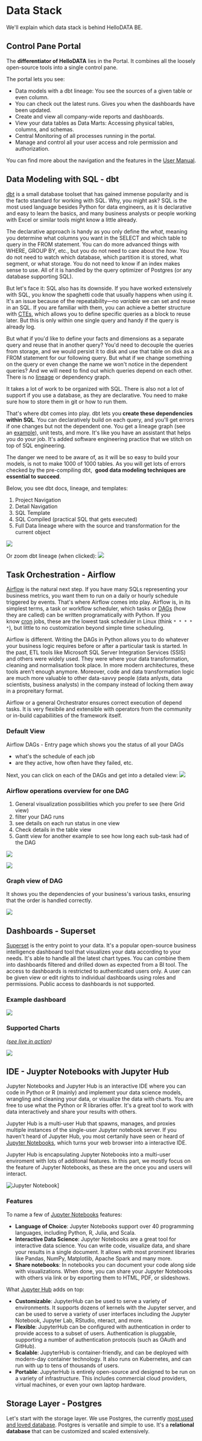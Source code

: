 # Data Stack
We'll explain which data stack is behind HelloDATA BE.

## Control Pane Portal

The **differentiator of HelloDATA** lies in the Portal. It combines all the loosely open-source tools into a single control pane.

The portal lets you see:

- Data models with a dbt lineage: You see the sources of a given table or even column.
- You can check out the latest runs. Gives you when the dashboards have been updated.
- Create and view all company-wide reports and dashboards.
- View your data tables as Data Marts: Accessing physical tables, columns, and schemas.
- Central Monitoring of all processes running in the portal.
- Manage and control all your user access and role permission and authorization.

You can find more about the navigation and the features in the [User Manual](../manuals/user-manual.md).

## Data Modeling with SQL - dbt

[dbt](https://www.getdbt.com/) is a small database toolset that has gained immense popularity and is the facto standard for working with SQL. Why, you might ask? SQL is the most used language besides Python for data engineers, as it is declarative and easy to learn the basics, and many business analysts or people working with Excel or similar tools might know a little already.

The declarative approach is handy as you only define the _what_, meaning you determine what columns you want in the SELECT and which table to query in the FROM statement. You can do more advanced things with WHERE, GROUP BY, etc., but you do not need to care about the _how_. You do not need to watch which database, which partition it is stored, what segment, or what storage. You do not need to know if an index makes sense to use. All of it is handled by the query optimizer of Postgres (or any database supporting SQL).

But let's face it: SQL also has its downside. If you have worked extensively with SQL, you know the spaghetti code that usually happens when using it. It's an issue because of the repeatability—no _variable_ we can set and reuse in an SQL. If you are familiar with them, you can achieve a better structure with [CTEs](https://www.ssp.sh/brain/cte/), which allows you to define specific queries as a block to reuse later. But this is only within one single query and handy if the query is already log.

But what if you'd like to define your facts and dimensions as a separate query and reuse that in another query? You'd need to decouple the queries from storage, and we would persist it to disk and use that table on disk as a FROM statement for our following query. But what if we change something on the query or even change the name we won't notice in the dependent queries? And we will need to find out which queries depend on each other. There is no [lineage](https://dagster.io/glossary/data-lineage) or dependency graph.

It takes a lot of work to be organized with SQL. There is also not a lot of support if you use a database, as they are declarative. You need to make sure how to store them in git or how to run them.

That's where dbt comes into play. dbt lets you **create these dependencies within SQL**. You can declaratively build on each query, and you'll get errors if one changes but not the dependent one. You get a lineage graph (see an [example](https://docs.getdbt.com/terms/data-lineage)), unit tests, and more. It's like you have an assistant that helps you do your job. It's added software engineering practice that we stitch on top of SQL engineering.

The danger we need to be aware of, as it will be so easy to build your models, is not to make 1000 of 1000 tables. As you will get lots of errors checked by the pre-compiling dbt,  **good data modeling techniques are essential to succeed**.

Below, you see dbt docs, lineage, and templates:
1. Project Navigation
2. Detail Navigation
3. SQL Template
4. SQL Compiled (practical SQL that gets executed)
5. Full Data lineage where with the source and transformation for the current object

![](../images/1063555293.png)

Or zoom dbt lineage (when clicked):
![](../images/1063555295.png)


## Task Orchestration - Airflow

[Airflow](https://airflow.apache.org/) is the natural next step. If you have many SQLs representing your business metrics, you want them to run on a daily or hourly schedule triggered by events. That's where Airflow comes into play. Airflow is, in its simplest terms, a task or workflow scheduler, which tasks or [DAGs](https://www.ssp.sh/brain/dag/) (how they are called) can be written programatically with Python. If you know [cron](https://en.wikipedia.org/wiki/Cron) jobs, these are the lowest task scheduler in Linux (think `* * * * *`), but little to no customization beyond simple time scheduling.

Airflow is different. Writing the DAGs in Python allows you to do whatever your business logic requires before or after a particular task is started. In the past, ETL tools like Microsoft SQL Server Integration Services (SSIS) and others were widely used. They were where your data transformation, cleaning and normalisation took place. In more modern architectures, these tools aren’t enough anymore. Moreover, code and data transformation logic are much more valuable to other data-savvy people (data anlysts, data scientists, business analysts) in the company instead of locking them away in a propreitary format.

Airflow or a general Orchestrator ensures correct execution of depend tasks. It is very flexibile and extensible with operators from the community or in-build capabiliities of the framework itself.

### Default View
Airflow DAGs - Entry page which shows you the status of all your DAGs
- what's the schedule of each job
- are they active, how often have they failed, etc.

Next, you can click on each of the DAGs and get into a detailed view:
![](https://airflow.apache.org/docs/apache-airflow/stable/_images/dags.png)

### Airflow operations overview for one DAG

1. General visualization possibilities which you prefer to see (here Grid view)
2. filter your DAG runs
3. see details on each run status in one view 
4. Check details in the table view
5. Gantt view for another example to see how long each sub-task had of the DAG

![](../images/1063555296.png)

![](../images/1063555298.png)

### Graph view of DAG
It shows you the dependencies of your business's various tasks, ensuring that the order is handled correctly.

![](../images/1063555299.png)
## Dashboards - Superset

[Superset](https://superset.apache.org/) is the entry point to your data. It's a popular open-source business intelligence dashboard tool that visualizes your data according to your needs. It's able to handle all the latest chart types. You can combine them into dashboards filtered and drilled down as expected from a BI tool. The access to dashboards is restricted to authenticated users only. A user can be given view or edit rights to individual dashboards using roles and permissions. Public access to dashboards is not supported.
### Example dashboard

![](../images/1062338737.png)
### Supported Charts
*([see live in action](https://superset.datatest.ch/chart/add))*

![](../images/1062338827.png)


## IDE - Juypter Notebooks with Jupyter Hub

Jupyter Notebooks and Jupyter Hub is an interactive IDE where you can code in Python or R (mainly) and implement your data science models, wrangling and cleaning your data, or visualize the data with charts. You are free to use what the Python or R libraries offer. It's a great tool to work with data interactively and share your results with others.

Jupyter Hub is a multi-user Hub that spawns, manages, and proxies multiple instances of the single-user Jupyter notebook server. If you haven't heard of Jupyter Hub, you most certanily have seen or heard of [Jupyter Notebooks](https://jupyter.org/), which turns your web browser into a interactive IDE.

Jupyter Hub is encapsulating Jupyter Notebooks into a multi-user enviroment with lots of additonal features. In this part, we mostly focus on the feature of Jupyter Notebooks, as these are the once you and users will interact.

![Jupyter Notebook](https://jupyter.org/assets/homepage/jupyterpreview.webp)]

### Features

To name a few of [Jupyter Notebooks](https://jupyter.org/) features:

- **Language of Choice**: Jupyter Notebooks support over 40 programming languages, including Python, R, Julia, and Scala.
- **Interactive Data Science**: Jupyter Notebooks are a great tool for interactive data science. You can write code, visualize data, and share your results in a single document. It allows with most prominent libraries like Pandas, NumPy, Matplotlib, Apache Spark and many more.
- **Share notebooks**: In notebooks you can document your code along side with visualizations. When done, you can share your Jupyter Notebooks with others via link or by exporting them to HTML, PDF, or slideshows.

What [Jupyter Hub](https://jupyter.org/hub) adds on top:

- **Customizable**: JupyterHub can be used to serve a variety of environments. It supports dozens of kernels with the Jupyter server, and can be used to serve a variety of user interfaces including the Jupyter Notebook, Jupyter Lab, RStudio, nteract, and more.
- **Flexible**: JupyterHub can be configured with authentication in order to provide access to a subset of users. Authentication is pluggable, supporting a number of authentication protocols (such as OAuth and GitHub).
- **Scalable**: JupyterHub is container-friendly, and can be deployed with modern-day container technology. It also runs on Kubernetes, and can run with up to tens of thousands of users.
- **Portable**: JupyterHub is entirely open-source and designed to be run on a variety of infrastructure. This includes commercial cloud providers, virtual machines, or even your own laptop hardware.



## Storage Layer - Postgres

Let's start with the storage layer. We use Postgres, the currently [most used and loved database](https://survey.stackoverflow.co/2023/#section-most-popular-technologies-databases). Postgres is versatile and simple to use. It's a **relational database** that can be customized and scaled extensively.

